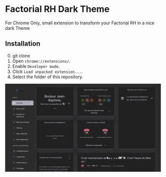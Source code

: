 Factorial RH Dark Theme
===========================
For Chrome Only, small extension to transform your Factorial RH in a nice dark Theme

Installation
------------
0. git clone
1. Open `chrome://extensions/`.
2. Enable `Developer mode`.
3. Click `Load unpacked extension...`.
4. Select the folder of this repository.


![Screenshot](/source/screenshot2.jpg)
